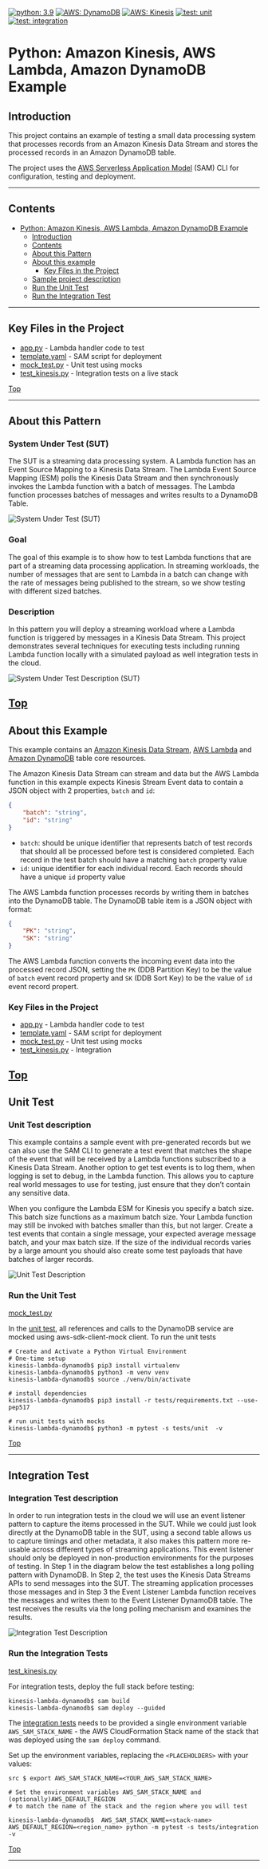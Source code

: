 [![python: 3.9](https://img.shields.io/badge/Python-3.9-green)](https://img.shields.io/badge/Python-3.9-green)
[![AWS: DynamoDB](https://img.shields.io/badge/AWS-DynamoDB-blueviolet)](https://img.shields.io/badge/AWS-DynamoDB-blueviolet)
[![AWS: Kinesis](https://img.shields.io/badge/AWS-Kinesis-orange)](https://img.shields.io/badge/AWS-Kinesis-orange)
[![test: unit](https://img.shields.io/badge/Test-Unit-blue)](https://img.shields.io/badge/Test-Unit-blue)
[![test: integration](https://img.shields.io/badge/Test-Integration-yellow)](https://img.shields.io/badge/Test-Integration-yellow)

# Python: Amazon Kinesis, AWS Lambda, Amazon DynamoDB Example

## Introduction
This project contains an example of testing a small data processing system that processes records from an Amazon Kinesis Data Stream and stores the processed records in an Amazon DynamoDB table. 

The project uses the [AWS Serverless Application Model](https://docs.aws.amazon.com/serverless-application-model/latest/developerguide/what-is-sam.html) (SAM) CLI for configuration, testing and deployment. 

---

## Contents
- [Python: Amazon Kinesis, AWS Lambda, Amazon DynamoDB Example](#python-amazon-kinesis-aws-lambda-amazon-dynamodb-example)
  - [Introduction](#introduction)
  - [Contents](#contents)
  - [About this Pattern](#pattern)
  - [About this example](#example)
    - [Key Files in the Project](#key-files-in-the-project)
  - [Sample project description](#sample-project-description)
  - [Run the Unit Test](#run-the-unit-test)
  - [Run the Integration Test](#run-the-integration-test)
---

## Key Files in the Project
  - [app.py](src/app.py) - Lambda handler code to test
  - [template.yaml](template.yaml) - SAM script for deployment
  - [mock_test.py](tests/unit/mock_test.py) - Unit test using mocks
  - [test_kinesis.py](tests/integration/test_kinesis.py) - Integration tests on a live stack
  
[Top](#contents)

---

## About this Pattern

### System Under Test (SUT)

The SUT is a streaming data processing system. A Lambda function has an Event Source Mapping to a Kinesis Data Stream. The Lambda Event Source Mapping (ESM) polls the Kinesis Data Stream and then synchronously invokes the Lambda function with a batch of messages. The Lambda function processes batches of messages and writes results to a DynamoDB Table.

![System Under Test (SUT)](img/system-under-test.png)

### Goal

The goal of this example is to show how to test Lambda functions that are part of a streaming data processing application. In streaming workloads, the number of messages that are sent to Lambda in a batch can change with the rate of messages being published to the stream, so we show testing with different sized batches.

### Description

In this pattern you will deploy a streaming workload where a Lambda function is triggered by messages in a Kinesis Data Stream. This project demonstrates several techniques for executing tests including running Lambda function locally with a simulated payload as well integration tests in the cloud.

![System Under Test Description (SUT)](img/system-under-test-description.png)

[Top](#contents)
---

## About this Example

This example contains an [Amazon Kinesis Data Stream](https://aws.amazon.com/kinesis/data-streams/), [AWS Lambda](https://aws.amazon.com/lambda/) and [Amazon DynamoDB](https://aws.amazon.com/dynamodb/) table core resources.

The Amazon Kinesis Data Stream can stream and data but the AWS Lambda function in this example expects Kinesis Stream Event data to contain a JSON object with 2 properties, `batch` and `id`:

```json
{
    "batch": "string",
    "id": "string"
}
```

 - `batch`: should be unique identifier that represents batch of test records that should all be processed before test is considered completed. Each record in the test batch should have a matching `batch` property value
 - `id`: unique identifier for each individual record. Each records should have a unique `id` property value

The AWS Lambda function processes records by writing them in batches into the DynamoDB table. The DynamoDB table item is a JSON object with format:

```json
{
    "PK": "string",
    "SK": "string"
}
```

The AWS Lambda function converts the incoming event data into the processed record JSON, setting the `PK` (DDB Partition Key) to be the value of `batch` event record property and `SK` (DDB Sort Key) to be the value of `id` event record propert.

### Key Files in the Project

  - [app.py](src/app.py) - Lambda handler code to test
  - [template.yaml](template.yaml) - SAM script for deployment
  - [mock_test.py](src/tests/unit/mock_test.py) - Unit test using mocks
  - [test_kinesis.py](src/tests/integration/test_kinesis.py) - Integration

[Top](#contents)
---

## Unit Test

### Unit Test description

This example contains a sample event with pre-generated records but we can also use the SAM CLI to generate a test event that matches the shape of the event that will be received by a Lambda functions subscribed to a Kinesis Data Stream. Another option to get test events is to log them, when logging is set to debug, in the Lambda function. This allows you to capture real world messages to use for testing, just ensure that they don’t contain any sensitive data.

When you configure the Lambda ESM for Kinesis you specify a batch size. This batch size functions as a maximum batch size. Your Lambda function may still be invoked with batches smaller than this, but not larger. Create a test events that contain a single message, your expected average message batch, and your max batch size. If the size of the individual records varies by a large amount you should also create some test payloads that have batches of larger records.

![Unit Test Description](img/unit-test-description.png)


### Run the Unit Test

[mock_test.py](tests/unit/mock_test.py)

In the [unit test](tests/unit/mock_test.py), all references and calls to the DynamoDB service are mocked using aws-sdk-client-mock client.
To run the unit tests
``` shell
# Create and Activate a Python Virtual Environment
# One-time setup
kinesis-lambda-dynamodb$ pip3 install virtualenv
kinesis-lambda-dynamodb$ python3 -m venv venv
kinesis-lambda-dynamodb$ source ./venv/bin/activate

# install dependencies
kinesis-lambda-dynamodb$ pip3 install -r tests/requirements.txt --use-pep517

# run unit tests with mocks
kinesis-lambda-dynamodb$ python3 -m pytest -s tests/unit  -v

```

[Top](#contents)

---

## Integration Test

### Integration Test description

In order to run integration tests in the cloud we will use an event listener pattern to capture the items processed in the SUT. While we could just look directly at the DynamoDB table in the SUT, using a second table allows us to capture timings and other metadata, it also makes this pattern more re-usable across different types of streaming applications. This event listener should only be deployed in non-production environments for the purposes of testing. In Step 1 in the diagram below the test establishes a long polling pattern with DynamoDB. In Step 2, the test uses the Kinesis Data Streams APIs to send messages into the SUT. The streaming application processes those messages and in Step 3 the Event Listener Lambda function receives the messages and writes them to the Event Listener DynamoDB table. The test receives the results via the long polling mechanism and examines the results.

![Integration Test Description](img/integration-test-description.png)

### Run the Integration Tests
[test_kinesis.py](tests/integration/test_kinesis.py) 

For integration tests, deploy the full stack before testing:
```shell
kinesis-lambda-dynamodb$ sam build
kinesis-lambda-dynamodb$ sam deploy --guided
```

The [integration tests](src/tests/integration/test_kinesis.py) needs to be provided a single environment variable `AWS_SAM_STACK_NAME` - the AWS CloudFormation Stack name of the stack that was deployed using the `sam deploy` command.

Set up the environment variables, replacing the `<PLACEHOLDERS>` with your values:

```shell
src $ export AWS_SAM_STACK_NAME=<YOUR_AWS_SAM_STACK_NAME>
```

```shell
# Set the environment variables AWS_SAM_STACK_NAME and (optionally)AWS_DEFAULT_REGION 
# to match the name of the stack and the region where you will test

kinesis-lambda-dynamodb$  AWS_SAM_STACK_NAME=<stack-name> AWS_DEFAULT_REGION=<region_name> python -m pytest -s tests/integration -v
```

[Top](#contents)

---